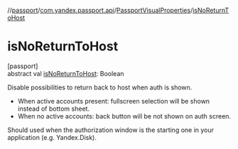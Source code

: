 //[passport](../../../index.md)/[com.yandex.passport.api](../index.md)/[PassportVisualProperties](index.md)/[isNoReturnToHost](is-no-return-to-host.md)

# isNoReturnToHost

[passport]\
abstract val [isNoReturnToHost](is-no-return-to-host.md): Boolean

Disable possibilities to return back to host when auth is shown.

- 
   When active accounts present: fullscreen selection will be shown instead of bottom sheet.
- 
   When no active accounts: back button will be not shown on auth screen.

Should used when the authorization window is the starting one in your application (e.g. Yandex.Disk).
